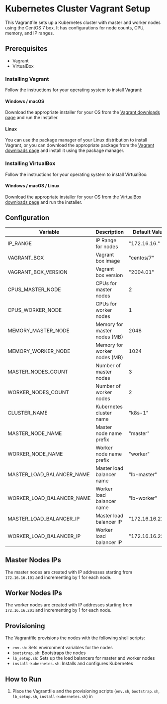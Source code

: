 # Kubernetes Cluster Vagrant Setup

This Vagrantfile sets up a Kubernetes cluster with master and worker nodes using the CentOS 7 box. It has configurations for node counts, CPU, memory, and IP ranges.

## Prerequisites

- Vagrant
- VirtualBox

### Installing Vagrant

Follow the instructions for your operating system to install Vagrant:

#### Windows / macOS

Download the appropriate installer for your OS from the [Vagrant downloads page](https://www.vagrantup.com/downloads) and run the installer.

#### Linux

You can use the package manager of your Linux distribution to install Vagrant, or you can download the appropriate package from the [Vagrant downloads page](https://www.vagrantup.com/downloads) and install it using the package manager.

### Installing VirtualBox

Follow the instructions for your operating system to install VirtualBox:

#### Windows / macOS / Linux

Download the appropriate installer for your OS from the [VirtualBox downloads page](https://www.virtualbox.org/wiki/Downloads) and run the installer.

## Configuration

| Variable                   | Description                     | Default Value       |
|----------------------------|---------------------------------|---------------------|
| IP_RANGE                   | IP Range for nodes              | "172.16.16."        |
| VAGRANT_BOX                | Vagrant box image               | "centos/7"          |
| VAGRANT_BOX_VERSION        | Vagrant box version             | "2004.01"           |
| CPUS_MASTER_NODE           | CPUs for master nodes           | 2                   |
| CPUS_WORKER_NODE           | CPUs for worker nodes           | 1                   |
| MEMORY_MASTER_NODE         | Memory for master nodes (MB)    | 2048                |
| MEMORY_WORKER_NODE         | Memory for worker nodes (MB)    | 1024                |
| MASTER_NODES_COUNT         | Number of master nodes          | 3                   |
| WORKER_NODES_COUNT         | Number of worker nodes          | 2                   |
| CLUSTER_NAME               | Kubernetes cluster name         | "k8s-1"             |
| MASTER_NODE_NAME           | Master node name prefix         | "master"            |
| WORKER_NODE_NAME           | Worker node name prefix         | "worker"            |
| MASTER_LOAD_BALANCER_NAME  | Master load balancer name       | "lb-master"         |
| WORKER_LOAD_BALANCER_NAME  | Worker load balancer name       | "lb-worker"         |
| MASTER_LOAD_BALANCER_IP    | Master load balancer IP         | "172.16.16.210"     |
| WORKER_LOAD_BALANCER_IP    | Worker load balancer IP         | "172.16.16.220"     |

## Master Nodes IPs

The master nodes are created with IP addresses starting from `172.16.16.101` and incrementing by 1 for each node.

## Worker Nodes IPs

The worker nodes are created with IP addresses starting from `172.16.16.201` and incrementing by 1 for each node.

## Provisioning

The Vagrantfile provisions the nodes with the following shell scripts:

- `env.sh`: Sets environment variables for the nodes
- `bootstrap.sh`: Bootstraps the nodes
- `lb_setup.sh`: Sets up the load balancers for master and worker nodes
- `install-kubernetes.sh`: Installs and configures Kubernetes

## How to Run

1. Place the Vagrantfile and the provisioning scripts (`env.sh`, `bootstrap.sh`, `lb_setup.sh`, `install-kubernetes.sh`) in
